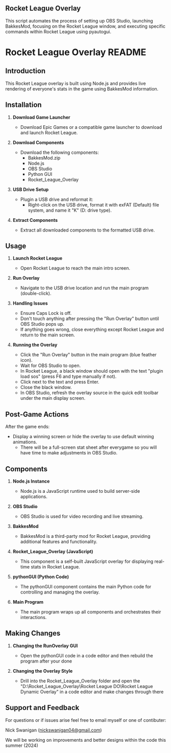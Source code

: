 ## Rocket League Overlay

This script automates the process of setting up OBS Studio, launching BakkesMod, focusing on the Rocket League window, and executing specific commands within Rocket League using pyautogui.

# Rocket League Overlay README

## Introduction

This Rocket League overlay is built using Node.js and provides live rendering of everyone's stats in the game using BakkesMod information.

## Installation

1. **Download Game Launcher**
   - Download Epic Games or a compatible game launcher to download and launch Rocket League.

2. **Download Components**
   - Download the following components:
     - BakkesMod.zip
     - Node.js
     - OBS Studio
     - Python GUI
     - Rocket_League_Overlay

3. **USB Drive Setup**
   - Plugin a USB drive and reformat it:
     - Right-click on the USB drive, format it with exFAT (Default) file system, and name it "K" (D: drive type).

4. **Extract Components**
   - Extract all downloaded components to the formatted USB drive.

## Usage

1. **Launch Rocket League**
   - Open Rocket League to reach the main intro screen.

2. **Run Overlay**
   - Navigate to the USB drive location and run the main program (double-click).

3. **Handling Issues**
   - Ensure Caps Lock is off.
   - Don't touch anything after pressing the "Run Overlay" button until OBS Studio pops up.
   - If anything goes wrong, close everything except Rocket League and return to the main screen.

4. **Running the Overlay**
   - Click the "Run Overlay" button in the main program (blue feather icon).
   - Wait for OBS Studio to open.
   - In Rocket League, a black window should open with the text "plugin load sos" (press F6 and type manually if not).
   - Click next to the text and press Enter.
   - Close the black window.
   - In OBS Studio, refresh the overlay source in the quick edit toolbar under the main display screen.

## Post-Game Actions

After the game ends:
- Display a winning screen or hide the overlay to use default winning animations.
	- There will be a full-screen stat sheet after everygame so you will have time to make adjustments in OBS Studio.

## Components

1. **Node.js Instance**
   - Node.js is a JavaScript runtime used to build server-side applications.

2. **OBS Studio**
   - OBS Studio is used for video recording and live streaming.

3. **BakkesMod**
   - BakkesMod is a third-party mod for Rocket League, providing additional features and functionality.

4. **Rocket_League_Overlay (JavaScript)**
   - This component is a self-built JavaScript overlay for displaying real-time stats in Rocket League.

5. **pythonGUI (Python Code)**
   - The pythonGUI component contains the main Python code for controlling and managing the overlay.

6. **Main Program**
   - The main program wraps up all components and orchestrates their interactions.

## Making Changes 

1. **Changing the RunOverlay GUI**
   - Open the pythonGUI code in a code editor and then rebuild the program after your done

2. **Changing the Overlay Style**
   - Drill into the Rocket_League_Overlay folder and open the "D:\Rocket_League_Overlay\Rocket League DO\Rocket League Dynamic Overlay" in a code editor and make changes through there

## Support and Feedback

For questions or if issues arise feel free to email myself or one of contibuter:

Nick Swanigan (nickswanigan04@gmail.com)

We will be working on improvements and better designs within the code this summer (2024)
